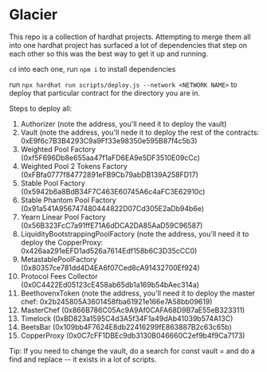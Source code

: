 # Glacier

This repo is a collection of hardhat projects. Attempting to merge them all into one hardhat project has surfaced a lot of dependencies that step on each other so this was the best way to get it up and running.

`cd` into each one, run `npm i` to install dependencies

run `npx hardhat run scripts/deploy.js --network <NETWORK NAME>` to deploy that particular contract for the directory you are in.

Steps to deploy all:

1. Authorizer (note the address, you'll need it to deploy the vault)
1. Vault (note the address, you'll nede it to deploy the rest of the contracts: 0xE9f6c7B3B4293C9a9Ff33e98350e595B87f4c5b3)
1. Weighted Pool Factory (0xf5F696Db8e655aa47f1aFD6EA9e5DF3510E09cCc)
1. Weighted Pool 2 Tokens Factory (0xFBfa0777f84772891eFB9Cb79abDB139A258FD17)
1. Stable Pool Factory (0x5942b6a8BdB34F7C463E60745A6c4aFC3E62910c)
1. Stable Phantom Pool Factory (0x91a541A956747480444822D07Cd305E2aDb94b6e)
1. Yearn Linear Pool Factory (0x56B323FcC7a91ffE71A6dDCA2DA85AaD59C96587)
1. LiquidityBootstrappingPoolFactory (note the address, you'll need it to deploy the CopperProxy: 0x426aa291eEFD1ad526a7614Edf158b6C3D35cCC0)
1. MetastablePoolFactory (0x80357ce781dd4D4EA6f07Ced8cA91432700Ef924)
1. Protocol Fees Collector (0x0C4422Ed05123cE458ab65db1a169b54bAec314a)
1. BeethovenxToken (note the address, you'll need it to deploy the master chef: 0x2b245805A3601458fba61921e166e7A58bb09619)
1. MasterChef (0x866B786C05Ac9A9Af0CAFA68D9B7aE55eB323311)
1. Timelock (0xBD823a1595C4d3A5f34F1a49dAb41039b574A13C)
1. BeetsBar (0x109bb4F7624E8db22416299fE863887B2c63c65b)
1. CopperProxy (0x0C7cFF1DBEc9db3130B046660C2ef9b4f9Ca7173)

Tip: If you need to change the vault, do a search for const vault = <previous address of the vault> and do a find and replace -- it exists in a lot of scripts.
